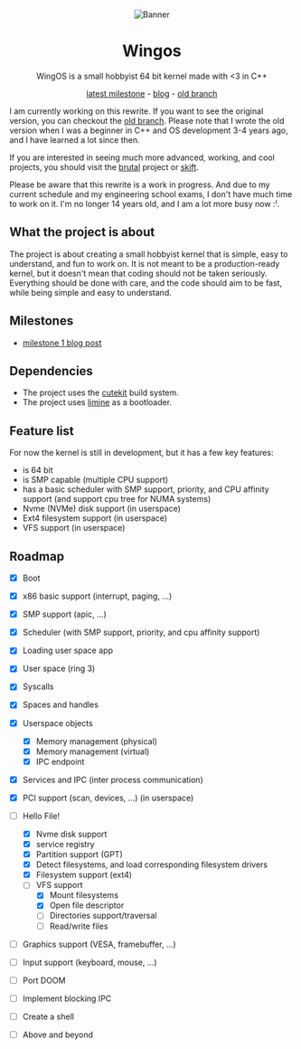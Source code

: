 
<div align="center">
<br>
 
![Banner](meta/doc/banner.jpg)

# Wingos

WingOS is a small hobbyist 64 bit kernel made with <3 in C++ 

[latest milestone](https://cyp.sh/blog/wingos-milestone-1/) - [blog](https://cyp.sh/blog/) - [old branch](https://github.com/Supercip971/WingOS/tree/old)
</div>

I am currently working on this rewrite. 
If you want to see the original version, you can checkout the [old branch](https://github.com/Supercip971/WingOS/tree/old). Please note that I wrote the old version when I was a beginner in C++ and OS development 3-4 years ago, and I have learned a lot since then.

If you are interested in seeing much more advanced, working, and cool projects, you should visit the [brutal](https://github.com/brutal-org/brutal) project or [skift](https://github.com/skift-org/skift).

Please be aware that this rewrite is a work in progress. And due to my current schedule and my engineering school exams, I don't have much time to work on it. I'm no longer 14 years old, and I am a lot more busy now :⁽.

## What the project is about

The project is about creating a small hobbyist kernel that is simple, easy to understand, and fun to work on.
It is not meant to be a production-ready kernel, but it doesn't mean that coding should not be taken seriously.
Everything should be done with care, and the code should aim to be fast, while being simple and easy to understand.

## Milestones

- [milestone 1 blog post](https://cyp.sh/blog/wingos-milestone-1/)

## Dependencies

- The project uses the [cutekit](https://github.com/cute-engineering/cutekit) build system.
- The project uses [limine](https://github.com/limine-bootloader/limine) as a bootloader.

## Feature list 

For now the kernel is still in development, but it has a few key features:
- is 64 bit 
- is SMP capable (multiple CPU support)
- has a basic scheduler with SMP support, priority, and CPU affinity support (and support cpu tree for NUMA systems)
- Nvme (NVMe) disk support (in userspace)
- Ext4 filesystem support (in userspace)
- VFS support (in userspace)


## Roadmap 

- [x] Boot
- [x] x86 basic support (interrupt, paging, ...) 
- [x] SMP support (apic, ...)
- [x] Scheduler (with SMP support, priority, and cpu affinity support)
- [x] Loading user space app   
- [x] User space (ring 3)
- [x] Syscalls 
- [x] Spaces and handles 
- [x] Userspace objects
    - [x] Memory management (physical)
    - [x] Memory management (virtual) 
    - [x] IPC endpoint 
- [x] Services and IPC (inter process communication) 
- [x] PCI support (scan, devices, ...) (in userspace)
- [ ] Hello File!
    - [x] Nvme disk support
    - [x] service registry
    - [x] Partition support (GPT)
    - [x] Detect filesystems, and load corresponding filesystem drivers
    - [x] Filesystem support (ext4)
    - [ ] VFS support
       - [x] Mount filesystems
       - [x] Open file descriptor
       - [ ] Directories support/traversal
       - [ ] Read/write files
- [ ] Graphics support (VESA, framebuffer, ...)
- [ ] Input support (keyboard, mouse, ...)
- [ ] Port DOOM
- [ ] Implement blocking IPC 
- [ ] Create a shell 
- [ ] Above and beyond 

